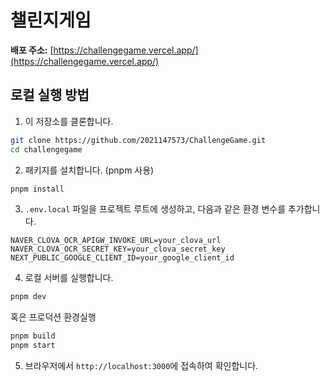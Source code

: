 # 챌린지게임

**배포 주소:** [https://challengegame.vercel.app/](https://challengegame.vercel.app/)

## 로컬 실행 방법

1. 이 저장소를 클론합니다.

```bash
git clone https://github.com/2021147573/ChallengeGame.git
cd challengegame
```

2. 패키지를 설치합니다. (pnpm 사용)

```bash
pnpm install
```

3. `.env.local` 파일을 프로젝트 루트에 생성하고, 다음과 같은 환경 변수를 추가합니다.

```
NAVER_CLOVA_OCR_APIGW_INVOKE_URL=your_clova_url
NAVER_CLOVA_OCR_SECRET_KEY=your_clova_secret_key
NEXT_PUBLIC_GOOGLE_CLIENT_ID=your_google_client_id
```

4. 로컬 서버를 실행합니다.

```bash
pnpm dev
```
혹은 프로덕션 환경실행
```bash
pnpm build
pnpm start
```

5. 브라우저에서 `http://localhost:3000`에 접속하여 확인합니다.